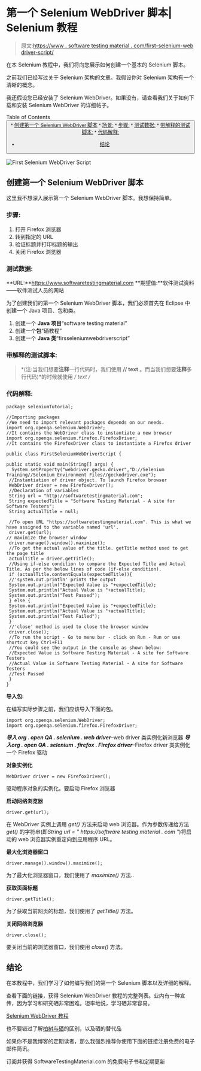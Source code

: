 # 第一个 Selenium WebDriver 脚本| Selenium 教程

> 原文:[https://www . software testing material . com/first-selenium-web driver-script/](https://www.softwaretestingmaterial.com/first-selenium-webdriver-script/)

在本 Selenium 教程中，我们将向您展示如何创建一个基本的 Selenium 脚本。

之前我们已经写过关于 Selenium 架构的文章。我假设你对 Selenium 架构有一个清晰的概念。

我还假设您已经安装了 Selenium WebDriver。如果没有，请查看我们关于如何下载和安装 Selenium WebDriver 的详细帖子。

Table of Contents <button class="kb-table-of-contents-icon-trigger kb-table-of-contents-toggle" aria-expanded="true" aria-label="Collapse Table of Contents">*   [创建第一个 Selenium WebDriver 脚本](#h-creating-first-selenium-webdriver-script)
    *   [场景:](#scenario)
    *   [步骤:](#steps)
    *   [测试数据:](#test-data)
    *   [带解释的测试脚本:](#test-script-with-an-explanation)
    *   [代码解释:](#code-explanation)
*   [结论](#conclusion)</button> 

![First Selenium WebDriver Script](img/af1a142cb80ab95174486d1edb2186ff.png)

## **创建第一个 Selenium WebDriver 脚本**

这里我不想深入展示第一个 Selenium WebDriver 脚本。我想保持简单。

### **步骤:**

1.  打开 Firefox 浏览器
2.  转到指定的 URL
3.  验证标题并打印标题的输出
4.  关闭 Firefox 浏览器

### **测试数据:**

**URL:**https://www.softwaretestingmaterial.com
**期望值:**软件测试资料——软件测试人员的网站

为了创建我们的第一个 Selenium WebDriver 脚本，我们必须首先在 Eclipse 中创建一个 Java 项目、包和类。

1.  创建一个 **Java 项目**“software testing material”
2.  创建一个**包**“硒教程”
3.  创建一个 **Java 类**“firsseleniumwebdriverscript”

### **带解释的测试脚本:**

> *(注:当我们想要**注释**一行代码时，我们使用 **// text** 。而当我们想要**注释**多行代码)*的时候就使用 **/* text */**

### **代码解释:**

```
package seleniumTutorial;

//Importing packages
//We need to import relevant packages depends on our needs.
import org.openqa.selenium.WebDriver;
//It contains the WebDriver class to instantiate a new browser
import org.openqa.selenium.firefox.FirefoxDriver;
//It contains the FirefoxDriver class to instantiate a Firefox driver

public class FirstSeleniumWebDriverScript {

public static void main(String[] args) {
  System.setProperty("webdriver.gecko.driver","D://Selenium Training//Selenium Environment Files//geckodriver.exe"); 
 //Instantiation of driver object. To launch Firefox browser
 WebDriver driver = new FirefoxDriver();
 //Declaration of variables
 String url = "http://softwaretestingmaterial.com";
 String expectedTitle = "Software Testing Material - A site for Software Testers";
 String actualTitle = null;

 //To open URL "https://softwaretestingmaterial.com". This is what we have assigned to the variable named 'url'.
 driver.get(url);
// maximize the browser window
 driver.manage().window().maximize();
 //To get the actual value of the title. getTitle method used to get the page title
 actualTitle = driver.getTitle();
 //Using if-else condition to compare the Expected Title and Actual Title. As per the below lines of code (if-else condition).
 if (actualTitle.contentEquals(expectedTitle)){
 //'system.out.println' prints the output
 System.out.println("Expected Value is "+expectedTitle);
 System.out.println("Actual Value is "+actualTitle);
 System.out.println("Test Passed");
 } else {
 System.out.println("Expected Value is "+expectedTitle);
 System.out.println("Actual Value is "+actualTitle);
 System.out.println("Test Failed");
 }
 //'close' method is used to close the browser window
 driver.close();
 //To run the script - Go to menu bar - click on Run - Run or use shortcut key Ctrl+F11
 //You could see the output in the console as shown below:
 //Expected Value is Software Testing Material - A site for Software Testers
 //Actual Value is Software Testing Material - A site for Software Testers
 //Test Passed
 }
}
```

**导入包:**

在编写实际步骤之前，我们应该导入下面的包。

```
import org.openqa.selenium.WebDriver;
import org.openqa.selenium.firefox.FirefoxDriver;
```

***导入 org . open QA . selenium . web driver***–web driver 类实例化新浏览器
***导入******org . open QA . selenium . firefox . Firefox driver***–Firefox driver 类实例化一个 Firefox 驱动

**对象实例化**

```
WebDriver driver = new FirefoxDriver();
```

驱动程序对象的实例化。要启动 Firefox 浏览器

**启动网络浏览器**

```
driver.get(url);
```

在 WebDriver 实例上调用 *get()* 方法来启动 web 浏览器。作为参数传递给方法 *get()* 的字符串(即*String url = " https://software testing material . com "*)将启动的 web 浏览器实例重定向到应用程序 URL。

**最大化浏览器窗口**

```
driver.manage().window().maximize();
```

为了最大化浏览器窗口，我们使用了 *maximize()* 方法..

**获取页面标题**

```
driver.getTitle();
```

为了获取当前网页的标题，我们使用了 *getTitle()* 方法。

**关闭网络浏览器**

```
driver.close();
```

要关闭当前的浏览器窗口，我们使用 *close()* 方法。

## **结论**

在本教程中，我们学习了如何编写我们的第一个 Selenium 脚本以及详细的解释。

查看下面的链接，获得 Selenium WebDriver 教程的完整列表。业内有一种宣传，因为学习和研究硒非常困难。坦率地说，学习硒非常容易。

[Selenium WebDriver 教程](https://www.softwaretestingmaterial.com/selenium-tutorial/)

也不要错过了解[柏树与硒](https://www.softwaretestingmaterial.com/cypress-vs-selenium/)的区别，以及硒的替代品

如果你不是我博客的定期读者，那么我强烈推荐你使用下面的链接注册免费的电子邮件简讯。

订阅并获得 SoftwareTestingMaterial.com 的免费电子书和定期更新